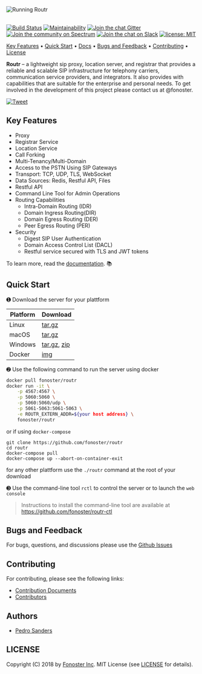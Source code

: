 <div align="left">
   <img src="https://raw.githubusercontent.com/fonoster/routr/master/website/static/img/routr_animation.gif" alt="Running Routr">
</div>

<br />

[![Build Status](https://travis-ci.org/fonoster/routr.svg?branch=master)](https://travis-ci.org/fonoster/routr) [![Maintainability](https://api.codeclimate.com/v1/badges/beb25546dbb26fd600d2/maintainability)](https://codeclimate.com/github/fonoster/routr/maintainability) <!-- [![Test Coverage](https://api.codeclimate.com/v1/badges/beb25546dbb26fd600d2/test_coverage)](https://codeclimate.com/github/fonoster/routr/test_coverage)--> [![Join the chat Gitter](https://badges.gitter.im/Join%20Chat.svg)](https://gitter.im/fonoster/routr?utm_source=badge&utm_medium=badge&utm_campaign=pr-badge&utm_content=badge) 
[![Join the community on Spectrum](https://withspectrum.github.io/badge/badge.svg)](https://spectrum.chat/routr)
[![Join the chat on Slack](https://img.shields.io/badge/slack-join%20chat-pink.svg)](https://fonosterteam.typeform.com/to/Xy8Oc0)
<a href="https://opensource.org/licenses/MIT"><img src="https://img.shields.io/badge/License-MIT-blue.svg" alt="license: MIT"></a>

<p align="left">
  <a href="#key-features">Key Features</a> •
  <a href="#quick-start">Quick Start</a> •
  <a href="https://routr.io">Docs</a> •
  <a href="#bugs-and-feedback">Bugs and Feedback</a> •
  <a href="#Contributing">Contributing</a> •
  <a href="#license">License</a>
</p>

**Routr** – a lightweight sip proxy, location server, and registrar that provides a reliable and scalable SIP infrastructure for telephony carriers, communication service providers, and integrators. It also provides with capabilities that are suitable for the enterprise and personal needs. To get involved in the development of this project please contact us at @fonoster.

[![Tweet](https://img.shields.io/twitter/url/http/shields.io.svg?style=social)](https://twitter.com/intent/tweet?text=Next-generation%20SIP%20Server&url=https://github.com/fonoster/routr&via=fonoster&hashtags=routr,design,templates,blocks,developers)

## Key Features

- Proxy
- Registrar Service
- Location Service
- Call Forking
- Multi-Tenancy/Multi-Domain
- Access to the PSTN Using SIP Gateways
- Transport: TCP, UDP, TLS, WebSocket
- Data Sources: Redis, Restful API, Files
- Restful API
- Command Line Tool for Admin Operations
- Routing Capabilities
  - Intra-Domain Routing (IDR)
  - Domain Ingress Routing(DIR)
  - Domain Egress Routing (DER)
  - Peer Egress Routing (PER)
- Security
  - Digest SIP User Authentication
  - Domain Access Control List (DACL)
  - Restful service secured with TLS and JWT tokens

To learn more, read the [documentation](https://routr.io). :books:

## Quick Start

&#10122; Download the server for your plattform

| Platform | Download |
| -- | -- |
| Linux | [tar.gz](https://github.com/fonoster/routr/releases/download/1.0.0-rc1/routr-1.0.0-rc1_linux-x64_bin.tar.gz) |  
| macOS | [tar.gz](https://github.com/fonoster/routr/releases/download/1.0.0-rc1/routr-1.0.0-rc1_osx-x64_bin.tar.gz) |  
| Windows | [tar.gz](https://github.com/fonoster/routr/releases/download/1.0.0-rc1/routr-1.0.0-rc1_windows-x64_bin.tar.gz), [zip](https://github.com/fonoster/routr/releases/download/1.0.0-rc1/routr-1.0.0-rc1_windows-x64_bin.zip) |  
| Docker | [img](https://hub.docker.com/r/fonoster/routr/) |  

&#10123; Use the following command to run the server using docker

```bash
docker pull fonoster/routr
docker run -it \
    -p 4567:4567 \
    -p 5060:5060 \
    -p 5060:5060/udp \
    -p 5061-5063:5061-5063 \
    -e ROUTR_EXTERN_ADDR=${your host address} \
    fonoster/routr
```

or if using `docker-compose`

```
git clone https://github.com/fonoster/routr
cd routr
docker-compose pull
docker-compose up --abort-on-container-exit
```

for any other plattform use the `./routr` command at the root of your download

&#10124; Use the command-line tool `rctl` to control the server or to launch the `web console`

> Instructions to install the command-line tool are available at https://github.com/fonoster/routr-ctl

## Bugs and Feedback

For bugs, questions, and discussions please use the [Github Issues](https://github.com/fonoster/routr/issues)

## Contributing

For contributing, please see the following links:

 - [Contribution Documents](https://github.com/fonoster/routr/blob/master/CONTRIBUTING.md)
 - [Contributors](https://github.com/fonoster/routr/contributors)

## Authors
 - [Pedro Sanders](https://github.com/psanders)

## LICENSE
Copyright (C) 2018 by [Fonoster Inc](https://fonoster.com). MIT License (see [LICENSE](https://github.com/fonoster/routr/blob/master/LICENSE) for details).
